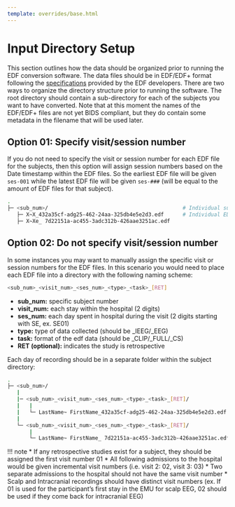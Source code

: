 ```yaml
---
template: overrides/base.html
---
```


# Input Directory Setup

This section outlines how the data should be organized prior to running the EDF conversion software. The data files should be in EDF/EDF+ format following the [specifications](https://www.edfplus.info/specs/edf.html) provided by the EDF developers. There are two ways to organize the directory structure  prior to running the software. The root directory should contain a sub-directory for each of the  subjects you want to have converted. Note that at this moment the names of the EDF/EDF+ files are not yet BIDS compliant, but they do contain some metadata in the filename that will be used later.

## Option 01: Specify visit/session number

If you do not need to specify the visit or session number for each EDF file for the subjects, then this option will assign session numbers based on the Date timestamp within the EDF files. So the earliest EDF file will be given `ses-001` while the latest EDF file will be given `ses-###` (will be equal to the amount of EDF files for that subject).

```sh
.
├─ <sub_num>/                                           # Individual subject directory
   ├─ X~X_432a35cf-adg25-462-24aa-325db4e5e2d3.edf      # Individual EDF files
   ├─ X~Xe_ 7d22151a-ac455-3adc312b-426aae3251ac.edf

```

## Option 02: Do not specify visit/session number

In some instances you may want to manually assign the specific visit or session numbers for the EDF files. In this scenario you would need to place each EDF file into a directory with the following naming scheme:

```sh
<sub_num>_<visit_num>_<ses_num>_<type>_<task>_[RET]
```

  * **sub_num:** specific subject number
  * **visit_num:** each stay within the hospital (2 digits)
  * **ses_num:** each day spent in hospital during the visit (2 digits starting with SE, ex. SE01)
  * **type:** type of data collected (should be _IEEG/_EEG)
  * **task:** format of the edf data (should be _CLIP/_FULL/_CS)
  * **RET (optional):** indicates the study is retrospective

Each day of recording should be in a separate folder within the subject directory:

```sh
.
├─ <sub_num>/                                           
   |
   |─ <sub_num>_<visit_num>_<ses_num>_<type>_<task>_[RET]/      
   |   |
   |   └─ LastName~ FirstName_432a35cf-adg25-462-24aa-325db4e5e2d3.edf
   |
   └─ <sub_num>_<visit_num>_<ses_num>_<type>_<task>_[RET]/
       |
       └─ LastName~ FirstName_ 7d22151a-ac455-3adc312b-426aae3251ac.edf

```

!!! note
    * If any retrospective studies exist for a subject, they should be assigned the first visit number 01
    * All following admissions to the hospital would be given incremental visit numbers (i.e. visit 2: 02, visit 3: 03)
    * Two separate admissions to the hospital should not have the same visit number
    * Scalp and Intracranial recordings should have distinct visit numbers (ex. If 01 is used for the participant’s first stay in the EMU for scalp EEG, 02 should be used if they come back for intracranial EEG)

<br><br>